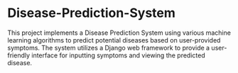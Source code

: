 # Disease-Prediction-System
This project implements a Disease Prediction System using various machine learning algorithms to predict potential diseases based on user-provided symptoms. The system utilizes a Django web framework to provide a user-friendly interface for inputting symptoms and viewing the predicted disease.

